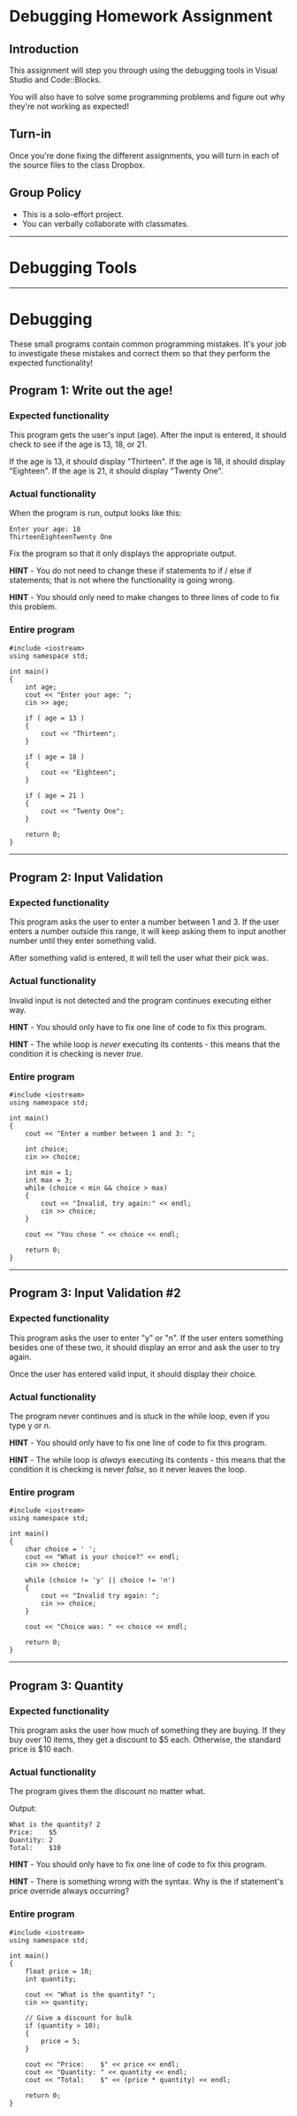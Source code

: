 # Debugging Homework Assignment

## Introduction

This assignment will step you through using the debugging tools in Visual Studio and Code::Blocks.

You will also have to solve some programming problems and figure out why they're not working as expected!

## Turn-in

Once you're done fixing the different assignments, you will turn in each of the source files to the class Dropbox.


## Group Policy

* This is a solo-effort project.
* You can verbally collaborate with classmates.

---

# Debugging Tools

---

# Debugging

These small programs contain common programming mistakes. It's your job to investigate these mistakes and correct them so that they perform the expected functionality!

## Program 1: Write out the age!

### Expected functionality

This program gets the user's input (age). After the input is entered, it should check to see if the age is 13, 18, or 21.

If the age is 13, it should display "Thirteen".
If the age is 18, it should display "Eighteen".
If the age is 21, it should display "Twenty One".


### Actual functionality

When the program is run, output looks like this:

	Enter your age: 18
	ThirteenEighteenTwenty One

Fix the program so that it only displays the appropriate output.

**HINT** - You do not need to change these if statements to if / else if statements; that is not where the functionality is going wrong.

**HINT** - You should only need to make changes to three lines of code to fix this problem.


### Entire program

	#include <iostream>
	using namespace std;
	
	int main()
	{
	    int age;
		cout << "Enter your age: ";
		cin >> age;
	
	    if ( age = 13 )
	    {
	        cout << "Thirteen";
	    }
	
	    if ( age = 18 )
	    {
	        cout << "Eighteen";
	    }

		if ( age = 21 )
		{
			cout << "Twenty One";
		}
	
	    return 0;
	}

---

## Program 2: Input Validation

### Expected functionality

This program asks the user to enter a number between 1 and 3. If the user enters a number outside this range, it will keep asking them to input another number until they enter something valid.

After something valid is entered, it will tell the user what their pick was.

### Actual functionality

Invalid input is not detected and the program continues executing either way.

**HINT** - You should only have to fix one line of code to fix this program.

**HINT** - The while loop is *never* executing its contents - this means that the condition it is checking is never *true*.

### Entire program


	#include <iostream>
	using namespace std;
	
	int main()
	{
		cout << "Enter a number between 1 and 3: ";
	
		int choice;
		cin >> choice;
	
		int min = 1;
		int max = 3;
		while (choice < min && choice > max)
		{
			cout << "Invalid, try again:" << endl;
			cin >> choice;
		}
	
		cout << "You chose " << choice << endl;
	
		return 0;
	}

---

## Program 3: Input Validation #2

### Expected functionality

This program asks the user to enter "y" or "n". If the user enters something besides one of these two, it should display an error and ask the user to try again.

Once the user has entered valid input, it should display their choice.

### Actual functionality

The program never continues and is stuck in the while loop, even if you type y or n.

**HINT** - You should only have to fix one line of code to fix this program.

**HINT** - The while loop is *always* executing its contents - this means that the condition it is checking is never *false*, so it never leaves the loop.

### Entire program

	#include <iostream>
	using namespace std;
	
	int main()
	{
		char choice = ' ';
		cout << "What is your choice?" << endl;
		cin >> choice;
	
		while (choice != 'y' || choice != 'n')
		{
			cout << "Invalid try again: ";
			cin >> choice;
		}
	
		cout << "Choice was: " << choice << endl;
	
		return 0;
	}

---

## Program 3: Quantity

### Expected functionality

This program asks the user how much of something they are buying. If they buy over 10 items, they get a discount to $5 each. Otherwise, the standard price is $10 each.

### Actual functionality

The program gives them the discount no matter what.

Output:

	What is the quantity? 2
	Price:    $5
	Quantity: 2
	Total:    $10

**HINT** - You should only have to fix one line of code to fix this program.

**HINT** - There is something wrong with the syntax. Why is the if statement's price override always occurring?

### Entire program

	#include <iostream>
	using namespace std;
	
	int main()
	{
		float price = 10;
		int quantity;
	
		cout << "What is the quantity? ";
		cin >> quantity;
	
		// Give a discount for bulk
		if (quantity > 10);
		{
			price = 5;
		}
	
		cout << "Price:    $" << price << endl;
		cout << "Quantity: " << quantity << endl;
		cout << "Total:    $" << (price * quantity) << endl;
	
		return 0;
	}